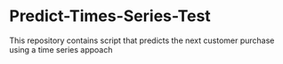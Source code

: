 # Predict-Times-Series-Test
This repository contains script that predicts the next customer purchase using a time series appoach 

